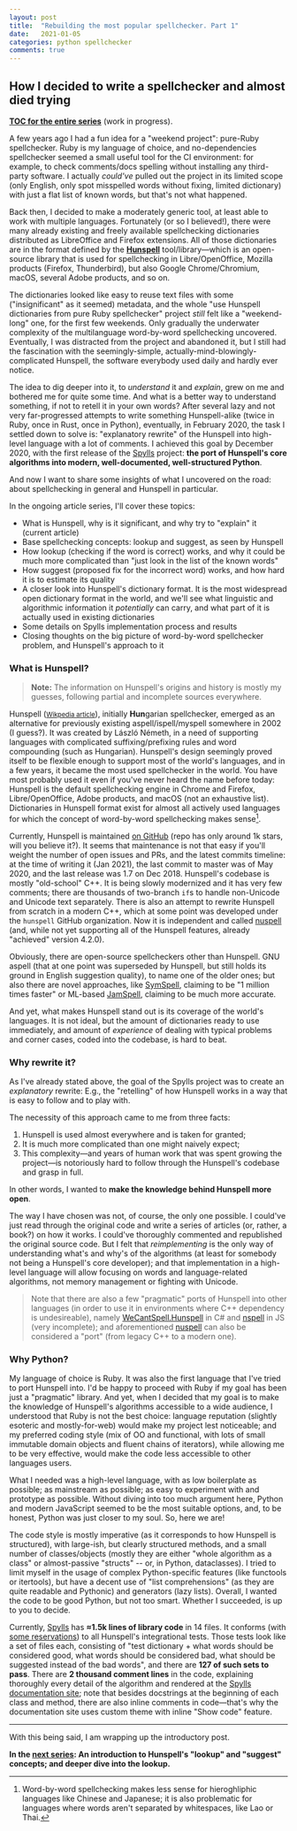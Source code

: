 ```yaml
---
layout: post
title:  "Rebuilding the most popular spellchecker. Part 1"
date:   2021-01-05
categories: python spellchecker
comments: true
---
```


## How I decided to write a spellchecker and almost died trying

**[TOC for the entire series](/spellchecker.html)** (work in progress).

A few years ago I had a fun idea for a "weekend project": pure-Ruby spellchecker. Ruby is my language of choice, and no-dependencies spellchecker seemed a small useful tool for the CI environment: for example, to check comments/docs spelling without installing any third-party software. I actually _could've_ pulled out the project in its limited scope (only English, only spot misspelled words without fixing, limited dictionary) with just a flat list of known words, but that's not what happened.

Back then, I decided to make a moderately generic tool, at least able to work with multiple languages. Fortunately (or so I believed!), there were many already existing and freely available spellchecking dictionaries distributed as LibreOffice and Firefox extensions. All of those dictionaries are in the format defined by the **[Hunspell](http://hunspell.github.io/)** tool/library—which is an open-source library that is used for spellchecking in Libre/OpenOffice, Mozilla products (Firefox, Thunderbird), but also Google Chrome/Chromium, macOS, several Adobe products, and so on.

The dictionaries looked like easy to reuse text files with some ("insignificant" as it seemed) metadata, and the whole "use Hunspell dictionaries from pure Ruby spellchecker" project _still_ felt like a "weekend-long" one, for the first few weekends. Only gradually the underwater complexity of the multilanguage word-by-word spellchecking uncovered. Eventually, I was distracted from the project and abandoned it, but I still had the fascination with the seemingly-simple, actually-mind-blowingly-complicated Hunspell, the software everybody used daily and hardly ever notice.

The idea to dig deeper into it, to _understand_ it and _explain_, grew on me and bothered me for quite some time. And what is a better way to understand something, if not to retell it in your own words? After several lazy and not very far-progressed attempts to write something Hunspell-alike (twice in Ruby, once in Rust, once in Python), eventually, in February 2020, the task I settled down to solve is: "explanatory rewrite" of the Hunspell into high-level language with a lot of comments. I achieved this goal by December 2020, with the first release of the [Spylls](https://github.com/zverok/spylls) project: **the port of Hunspell's core algorithms into modern, well-documented, well-structured Python**.

And now I want to share some insights of what I uncovered on the road: about spellchecking in general and Hunspell in particular.

In the ongoing article series, I'll cover these topics:

* What is Hunspell, why is it significant, and why try to "explain" it (current article)
* Base spellchecking concepts: lookup and suggest, as seen by Hunspell
* How lookup (checking if the word is correct) works, and why it could be much more complicated than "just look in the list of the known words"
* How suggest (proposed fix for the incorrect word) works, and how hard it is to estimate its quality
* A closer look into Hunspell's dictionary format. It is the most widespread open dictionary format in the world, and we'll see what linguistic and algorithmic information it _potentially_ can carry, and what part of it is actually used in existing dictionaries
* Some details on Spylls implementation process and results
* Closing thoughts on the big picture of word-by-word spellchecker problem, and Hunspell's approach to it

### What is Hunspell?

> **Note:** The information on Hunspell's origins and history is mostly my guesses, following partial and incomplete sources everywhere.

Hunspell (<small>[Wikpedia article](https://en.wikipedia.org/wiki/Hunspell)</small>), initially **Hun**garian spellchecker, emerged as an alternative for previously existing aspell/ispell/myspell somewhere in 2002 (I guess?). It was created by László Németh, in a need of supporting languages with complicated suffixing/prefixing rules and word compounding (such as Hungarian). Hunspell's design seemingly proved itself to be flexible enough to support most of the world's languages, and in a few years, it became the most used spellchecker in the world. You have most probably used it even if you've never heard the name before today: Hunspell is the default spellchecking engine in Chrome and Firefox, Libre/OpenOffice, Adobe products, and macOS (not an exhaustive list). Dictionaries in Hunspell format exist for almost all actively used languages for which the concept of word-by-word spellchecking makes sense[^1].

[^1]: Word-by-word spellchecking makes less sense for hieroghliphic languages like Chinese and Japanese; it is also problematic for languages where words aren't separated by whitespaces, like Lao or Thai.

Currently, Hunspell is maintained [on GitHub](https://github.com/hunspell/hunspell) (repo has only around 1k stars, will you believe it?). It seems that maintenance is not that easy if you'll weight the number of open issues and PRs, and the latest commits timeline: at the time of writing it (Jan 2021), the last commit to master was of May 2020, and the last release was 1.7 on Dec 2018. Hunspell's codebase is mostly "old-school" C++. It is being slowly modernized and it has very few comments; there are thousands of two-branch `if`s to handle non-Unicode and Unicode text separately. There is also an attempt to rewrite Hunspell from scratch in a modern C++, which at some point was developed under the `hunspell` GitHub organization. Now it is independent and called [nuspell](https://github.com/nuspell/nuspell) (and, while not yet supporting all of the Hunspell features, already "achieved" version 4.2.0).

Obviously, there are open-source spellcheckers other than Hunspell. GNU aspell (that at one point was superseded by Hunspell, but still holds its ground in English suggestion quality), to name one of the older ones; but also there are novel approaches, like [SymSpell](https://github.com/wolfgarbe/SymSpell), claiming to be "1 million times faster" or ML-based [JamSpell](https://github.com/bakwc/JamSpell), claiming to be much more accurate.

And yet, what makes Hunspell stand out is its coverage of the world's languages. It is not ideal, but the amount of dictionaries ready to use immediately, and amount of _experience_ of dealing with typical problems and corner cases, coded into the codebase, is hard to beat.

### Why rewrite it?

As I've already stated above, the goal of the Spylls project was to create an _explanatory_ rewrite: E.g., the "retelling" of how Hunspell works in a way that is easy to follow and to play with.

The necessity of this approach came to me from three facts:

1. Hunspell is used almost everywhere and is taken for granted;
2. It is much more complicated than one might naively expect;
3. This complexity—and years of human work that was spent growing the project—is notoriously hard to follow through the Hunspell's codebase and grasp in full.

In other words, I wanted to **make the knowledge behind Hunspell more open**.

The way I have chosen was not, of course, the only one possible. I could've just read through the original code and write a series of articles (or, rather, a book?) on how it works. I could've thoroughly commented and republished the original source code. But I felt that _reimplementing_ is the only way of understanding what's and why's of the algorithms (at least for somebody not being a Hunspell's core developer); and that implementation in a high-level language will allow focusing on words and language-related algorithms, not memory management or fighting with Unicode.

> Note that there are also a few "pragmatic" ports of Hunspell into other languages (in order to use it in environments where C++ dependency is undesireable), namely [WeCantSpell.Hunspell](https://github.com/aarondandy/WeCantSpell.Hunspell) in C# and [nspell](https://github.com/wooorm/nspell) in JS (very incomplete); and aforementioned [nuspell](https://github.com/nuspell/nuspell) can also be considered a "port" (from legacy C++ to a modern one).

### Why Python?

My language of choice is Ruby. It was also the first language that I've tried to port Hunspell into. I'd be happy to proceed with Ruby if my goal has been just a "pragmatic" library. And yet, when I decided that my goal is to make the knowledge of Hunspell's algorithms accessible to a wide audience, I understood that Ruby is not the best choice: language reputation (slightly esoteric and mostly-for-web) would make my project lest noticeable; and my preferred coding style (mix of OO and functional, with lots of small immutable domain objects and fluent chains of iterators), while allowing me to be very effective, would make the code less accessible to other languages users.

What I needed was a high-level language, with as low boilerplate as possible; as mainstream as possible; as easy to experiment with and prototype as possible. Without diving into too much argument here, Python and modern JavaScript seemed to be the most suitable options, and, to be honest, Python was just closer to my soul. So, here we are!

The code style is mostly imperative (as it corresponds to how Hunspell is structured), with large-ish, but clearly structured methods, and a small number of classes/objects (mostly they are either "whole algorithm as a class" or almost-passive "structs" -- or, in Python, dataclasses). I tried to limit myself in the usage of complex Python-specific features (like functools or itertools), but have a decent use of "list comprehensions" (as they are quite readable and Pythonic) and generators (lazy lists). Overall, I wanted the code to be good Python, but not too smart. Whether I succeeded, is up to you to decide.

Currently, [Spylls](https://github.com/zverok/spylls) has **≈1.5k lines of library code** in 14 files. It conforms (with [some reservations](https://spylls.readthedocs.io/en/latest/#completeness)) to all Hunspell's integrational tests. Those tests look like a set of files each, consisting of "test dictionary + what words should be considered good, what words should be considered bad, what should be suggested instead of the bad words", and there are **127 of such sets to pass**. There are **2 thousand comment lines** in the code, explaining thoroughly every detail of the algorithm and rendered at the [Spylls documentation site](https://spylls.readthedocs.io/en/latest/hunspell.html); note that besides docstrings at the beginning of each class and method, there are also inline comments in code—that's why the documentation site uses custom theme with inline "Show code" feature.

***

With this being said, I am wrapping up the introductory post.

**In the [next series](2021-01-09-spellchecker-2.html): An introduction to Hunspell's "lookup" and "suggest" concepts; and deeper dive into the lookup.**
